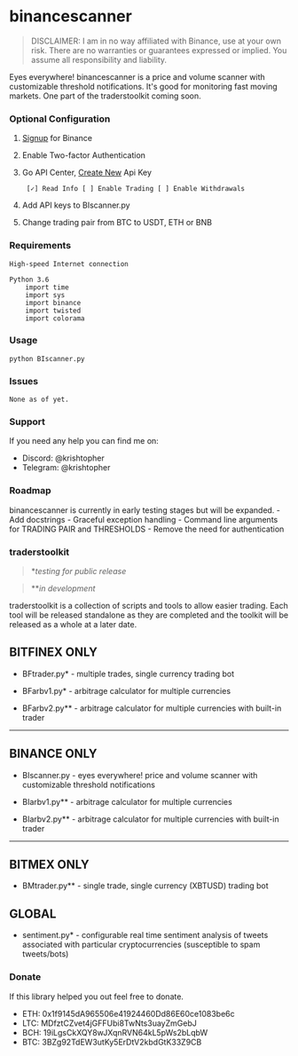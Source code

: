# binancescanner
>DISCLAIMER:  I am in no way affiliated with Binance, use at your own risk. There are no warranties or guarantees expressed or implied. You assume all responsibility and liability.

Eyes everywhere! binancescanner is a price and volume scanner with customizable threshold notifications. It's good for monitoring fast moving markets. One part of the traderstoolkit coming soon.

### Optional Configuration

1. [Signup](https://www.binance.com/?ref=13223626) for Binance
1. Enable Two-factor Authentication
1. Go API Center, [Create New](https://www.binance.com/userCenter/createApi.html) Api Key

        [✓] Read Info [ ] Enable Trading [ ] Enable Withdrawals

1. Add API keys to BIscanner.py
1. Change trading pair from BTC to USDT, ETH or BNB

### Requirements
   
    High-speed Internet connection
	
    Python 3.6
        import time
		import sys
        import binance
        import twisted
        import colorama

### Usage
    python BIscanner.py

### Issues
    None as of yet.

### Support
If you need any help you can find me on:
- Discord: @krishtopher
- Telegram: @krishtopher

### Roadmap

binancescanner is currently in early testing stages but will be expanded.
    - Add docstrings
    - Graceful exception handling
    - Command line arguments for TRADING PAIR and THRESHOLDS
	- Remove the need for authentication

### traderstoolkit
> **testing for public release*

> ***in development*

traderstoolkit is a collection of scripts and tools to allow easier trading. Each tool will be released standalone as they are completed and the toolkit will be released as a whole at a later date.
## BITFINEX ONLY
- BFtrader.py* - multiple trades, single currency trading bot

- BFarbv1.py* - arbitrage calculator for multiple currencies

- BFarbv2.py** - arbitrage calculator for multiple currencies with built-in trader

***

## BINANCE ONLY
- BIscanner.py - eyes everywhere! price and volume scanner with customizable threshold notifications

- BIarbv1.py** - arbitrage calculator for multiple currencies

- BIarbv2.py** - arbitrage calculator for multiple currencies with built-in trader

***

## BITMEX ONLY
- BMtrader.py** - single trade, single currency (XBTUSD) trading bot

## GLOBAL
- sentiment.py* - configurable real time sentiment analysis of tweets associated with particular cryptocurrencies (susceptible to spam tweets/bots)

### Donate

If this library helped you out feel free to donate. 

- ETH: 0x1f9145dA965506e41924460Dd86E60ce1083be6c
- LTC: MDfztCZvet4jGFFUbi8TwNts3uayZmGebJ
- BCH: 19iLgsCkXQY8wJXqnRVN64kL5pWs2bLqbW
- BTC: 3BZg92TdEW3utKy5ErDtV2kbdGtK33Z9CB